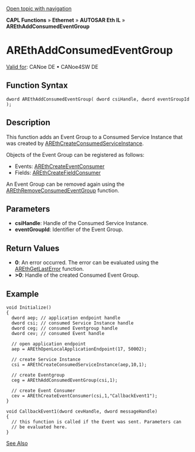 [Open topic with navigation](../../../../../../CANoeDEFamily.htm#Topics/CAPLFunctions/IP/AUTOSARethIL/Functions/CAPLfunctionAREthAddConsumedEventGroup.md)

**CAPL Functions** » **Ethernet** » **AUTOSAR Eth IL** » **AREthAddConsumedEventGroup**

# AREthAddConsumedEventGroup

[Valid for](../../../../Shared/FeatureAvailability.md): CANoe DE • CANoe4SW DE

## Function Syntax

```plaintext
dword AREthAddConsumedEventGroup( dword csiHandle, dword eventGroupId );
```

## Description

This function adds an Event Group to a Consumed Service Instance that was created by [AREthCreateConsumedServiceInstance](CAPLfunctionAREthCreateConsumedServiceInstance.md).

Objects of the Event Group can be registered as follows:

- Events: [AREthCreateEventConsumer](CAPLfunctionAREthCreateEventConsumer.md)
- Fields: [AREthCreateFieldConsumer](CAPLfunctionAREthCreateFieldConsumer.md)

An Event Group can be removed again using the [AREthRemoveConsumedEventGroup](CAPLfunctionAREthRemoveConsumedEventGroup.md) function.

## Parameters

- **csiHandle**: Handle of the Consumed Service Instance.
- **eventGroupId**: Identifier of the Event Group.

## Return Values

- **0**: An error occurred. The error can be evaluated using the [AREthGetLastError](CAPLfunctionAREthGetLastError.md) function.
- **>0**: Handle of the created Consumed Event Group.

## Example

```plaintext
void Initialize()
{
  dword aep; // application endpoint handle
  dword csi; // consumed Service Instance handle
  dword ceg; // consumed Eventgroup handle
  dword cev; // consumed Event handle

  // open application endpoint
  aep = AREthOpenLocalApplicationEndpoint(17, 50002);

  // create Service Instance
  csi = AREthCreateConsumedServiceInstance(aep,10,1);

  // create Eventgroup
  ceg = AREthAddConsumedEventGroup(csi,1);

  // create Event Consumer
  cev = AREthCreateEventConsumer(csi,1,"CallbackEvent1");
}

void CallbackEvent1(dword cevHandle, dword messageHandle)
{
  // this function is called if the Event was sent. Parameters can
  // be evaluated here.
}
```

[See Also](javascript:void(0);)
